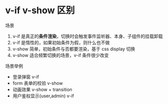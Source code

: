 # v-if v-show 区别
场景

1. v-if 是真正的**条件渲染**，切换时会触发事件监听器、本身、子组件的挂载卸载
2. v-if 是惰性的，如果初始条件为假，则什么也不做
3. v-show 简单，初始条件与否都要渲染，基于 css display 切换
4. v-show 适合频繁切换的场景，v-if 条件很少改变

场景举例
- 登录弹窗 v-if
- form 表单的校验 v-show
- 动画效果 v-show + transition
- 用户鉴权显示(user,admin) v-if